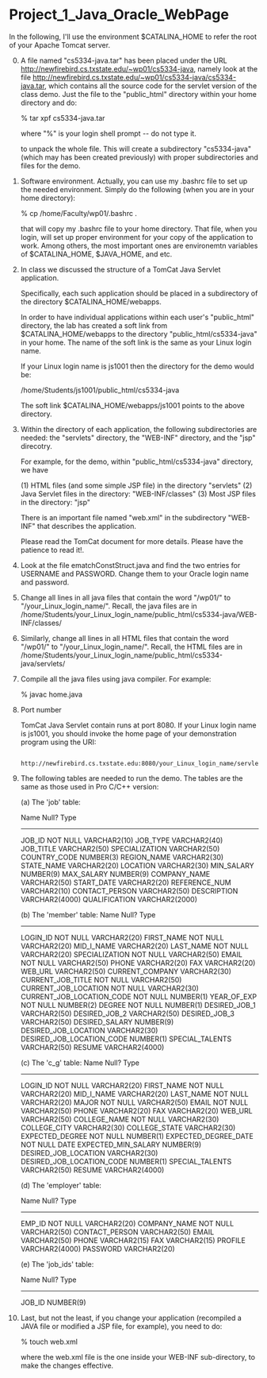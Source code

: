 # Project_1_Java_Oracle_WebPage




In the following, I'll use the environment $CATALINA_HOME to refer the
root of your Apache Tomcat server.

0. A file named "cs5334-java.tar" has been placed under the
   URL http://newfirebird.cs.txstate.edu/~wp01/cs5334-java, namely look at the file
   http://newfirebird.cs.txstate.edu/~wp01/cs5334-java/cs5334-java.tar,
   which contains all the source code for the servlet version of the class demo.
   Just the file to the "public_html" directory within your home directory and
   do:

     % tar xpf cs5334-java.tar
   
   where "%" is your login shell prompt -- do not type it.

   to unpack the whole file. This will create a subdirectory "cs5334-java" (which may
   has been created previously) with proper subdirectories and files for the demo.

1. Software environment. Actually, you can use my .bashrc file to set up the needed environment.
   Simply do the following (when you are in your home directory):

    % cp /home/Faculty/wp01/.bashrc .

   that will copy my .bashrc file to your home directory. That file, when you login, will set
   up proper environment for your copy of the application to work. Among others, the most
   important ones are environemtn variables of $CATALINA_HOME, $JAVA_HOME, and etc.


2. In class we discussed the structure of a TomCat Java Servlet application.

   Specifically, each such application should be placed in a subdirectory of
   the directory $CATALINA_HOME/webapps.

   In order to have individual applications within each user's "public_html" directory,
   the lab has created a soft link from $CATALINA_HOME/webapps to the directory
   "public_html/cs5334-java" in your home. The name of the soft link is the same
   as your Linux login name.

   If your Linux login name is js1001 then the directory for the demo would be:

    /home/Students/js1001/public_html/cs5334-java

   The soft link $CATALINA_HOME/webapps/js1001 points to the above directory.

3. Within the directory of each application, the following subdirectories are needed:
   the "servlets" directory, the "WEB-INF" directory, and the "jsp" direcotry.

   For example, for the demo, within "public_html/cs5334-java" directory, we have
   
   (1) HTML files (and some simple JSP file) in the directory "servlets"
   (2) Java Servlet files in the directory: "WEB-INF/classes"
   (3) Most JSP files in the directory: "jsp"

   There is an important file named "web.xml" in the subdirectory "WEB-INF" that
   describes the application.

   Please read the TomCat document for more details. Please have the patience to read it!.


4. Look at the file ematchConstStruct.java and find the two entries for
   USERNAME and PASSWORD. Change them to your Oracle login name
   and password.

5. Change all lines in all java files that contain the word "/wp01/" to "/your_Linux_login_name/".
   Recall, the java files are in /home/Students/your_Linux_login_name/public_html/cs5334-java/WEB-INF/classes/

6. Similarly, change all lines in all HTML files that contain the word "/wp01/" to "/your_Linux_login_name/".
   Recall, the HTML files are in /home/Students/your_Linux_login_name/public_html/cs5334-java/servlets/

7. Compile all the java files using java compiler. For example:

      % javac home.java


8. Port number

   TomCat Java Servlet contain runs at port 8080. If your Linux login name is js1001, you should
   invoke the home page of your demonstration program using the URI:

        http://newfirebird.cs.txstate.edu:8080/your_Linux_login_name/servlets/ematch.jsp


9. The following tables are needed to run the demo. The tables are the same as those used
   in Pro C/C++ version:


   (a) The 'job' table:

     Name                                    Null?    Type
     --------------------------------------- -------- -------------------

     JOB_ID                                  NOT NULL VARCHAR2(10)
     JOB_TYPE                                         VARCHAR2(40)
     JOB_TITLE                                        VARCHAR2(50)
     SPECIALIZATION                                   VARCHAR2(50)
     COUNTRY_CODE                                     NUMBER(3)
     REGION_NAME                                      VARCHAR2(30)
     STATE_NAME                                       VARCHAR2(20)
     LOCATION                                         VARCHAR2(30)
     MIN_SALARY                                       NUMBER(9)
     MAX_SALARY                                       NUMBER(9)
     COMPANY_NAME                                     VARCHAR2(50)
     START_DATE                                       VARCHAR2(20)
     REFERENCE_NUM                                    VARCHAR2(10)
     CONTACT_PERSON                                   VARCHAR2(50)
     DESCRIPTION                                      VARCHAR2(4000)
     QUALIFICATION                                    VARCHAR2(2000)

   (b) The 'member' table:
     Name                                 Null?    Type
     ------------------------------------ -------- ----------------------------

     LOGIN_ID                             NOT NULL VARCHAR2(20)
     FIRST_NAME                           NOT NULL VARCHAR2(20)
     MID_I_NAME                                    VARCHAR2(20)
     LAST_NAME                            NOT NULL VARCHAR2(20)
     SPECIALIZATION                       NOT NULL VARCHAR2(50)
     EMAIL                                NOT NULL VARCHAR2(50)
     PHONE                                         VARCHAR2(20)
     FAX                                           VARCHAR2(20)
     WEB_URL                                       VARCHAR2(50)
     CURRENT_COMPANY                               VARCHAR2(30)
     CURRENT_JOB_TITLE                    NOT NULL VARCHAR2(50)
     CURRENT_JOB_LOCATION                 NOT NULL VARCHAR2(30)
     CURRENT_JOB_LOCATION_CODE            NOT NULL NUMBER(1)
     YEAR_OF_EXP                          NOT NULL NUMBER(2)
     DEGREE                               NOT NULL NUMBER(1)
     DESIRED_JOB_1                                 VARCHAR2(50)
     DESIRED_JOB_2                                 VARCHAR2(50)
     DESIRED_JOB_3                                 VARCHAR2(50)
     DESIRED_SALARY                                NUMBER(9)
     DESIRED_JOB_LOCATION                          VARCHAR2(30)
     DESIRED_JOB_LOCATION_CODE                     NUMBER(1)
     SPECIAL_TALENTS                               VARCHAR2(50)
     RESUME                                   VARCHAR2(4000)

   (c) The 'c_g' table:
     Name                                 Null?    Type
     ------------------------------------ -------- -------------------

     LOGIN_ID                             NOT NULL VARCHAR2(20)
     FIRST_NAME                           NOT NULL VARCHAR2(20)
     MID_I_NAME                                    VARCHAR2(20)
     LAST_NAME                            NOT NULL VARCHAR2(20)
     MAJOR                                NOT NULL VARCHAR2(50)
     EMAIL                                NOT NULL VARCHAR2(50)
     PHONE                                         VARCHAR2(20)
     FAX                                           VARCHAR2(20)
     WEB_URL                                       VARCHAR2(50)
     COLLEGE_NAME                         NOT NULL VARCHAR2(30)
     COLLEGE_CITY                                  VARCHAR2(30)
     COLLEGE_STATE                                 VARCHAR2(30)
     EXPECTED_DEGREE                      NOT NULL NUMBER(1)
     EXPECTED_DEGREE_DATE                 NOT NULL DATE
     EXPECTED_MIN_SALARY                           NUMBER(9)
     DESIRED_JOB_LOCATION                          VARCHAR2(30)
     DESIRED_JOB_LOCATION_CODE                     NUMBER(1)
     SPECIAL_TALENTS                               VARCHAR2(50)
     RESUME                                        VARCHAR2(4000)

   (d) The 'employer' table:

     Name                                 Null?    Type
     ------------------------------------ -------- ---------------

     EMP_ID                               NOT NULL VARCHAR2(20)
     COMPANY_NAME                         NOT NULL VARCHAR2(50)
     CONTACT_PERSON                                VARCHAR2(50)
     EMAIL                                         VARCHAR2(50)
     PHONE                                         VARCHAR2(15)
     FAX                                           VARCHAR2(15)
     PROFILE                                       VARCHAR2(4000)
     PASSWORD                                      VARCHAR2(20)

   (e) The 'job_ids' table:

     Name                                 Null?    Type
     --------------------------------------------- ----------

     JOB_ID                                        NUMBER(9)


10. Last, but not the least, if you change your application (recompiled a JAVA file or modified
    a JSP file, for example), you need to do:

    % touch web.xml

    where the web.xml file is the one inside your WEB-INF sub-directory, to make the changes effective.
